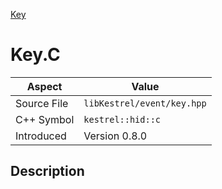 [Key](index)
# Key.C
| Aspect | Value |
| --- | --- |
| Source File | `libKestrel/event/key.hpp` |
| C++ Symbol | `kestrel::hid::c` |
| Introduced | Version 0.8.0 |
## Description

